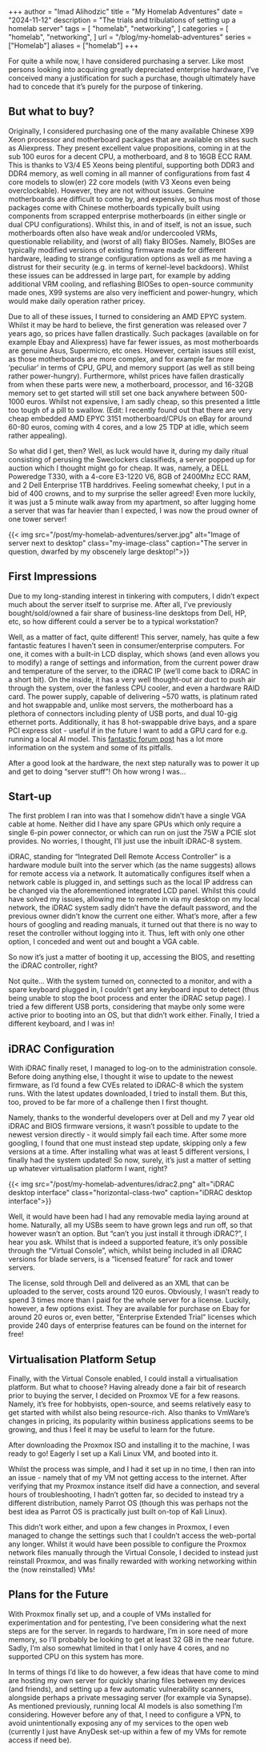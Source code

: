 +++
author = "Imad Alihodzic"
title = "My Homelab Adventures"
date = "2024-11-12"
description = "The trials and tribulations of setting up a homelab server"
tags = [
    "homelab",
    "networking",
]
categories = [
    "homelab",
    "networking",
]
url = "/blog/my-homelab-adventures"
series = ["Homelab"]
aliases = ["homelab"]
+++

For quite a while now, I have considered purchasing a server. Like most persons looking into acquiring greatly depreciated enterprise hardware, I’ve conceived many a justification for such a purchase, though ultimately have had to concede that it’s purely for the purpose of tinkering.

<!--more-->

## But what to buy?

Originally, I considered purchasing one of the many available Chinese X99 Xeon processor and motherboard packages that are available on sites such as Aliexpress. They present excellent value propositions, coming in at the sub 100 euros for a decent CPU, a motherboard, and 8 to 16GB ECC RAM. This is thanks to V3/4 E5 Xeons being plentiful, supporting both DDR3 and DDR4 memory, as well coming in all manner of configurations from fast 4 core models to slow(er) 22 core models (with V3 Xeons even being overclockable).
However, they are not without issues. Genuine motherboards are difficult to come by, and expensive, so thus most of those packages come with Chinese motherboards typically built using components from scrapped enterprise motherboards (in either single or dual CPU configurations). Whilst this, in and of itself, is not an issue, such motherboards often also have weak and/or undercooled VRMs, questionable reliability, and (worst of all) flaky BIOSes. Namely, BIOSes are typically modified versions of existing firmware made for different hardware, leading to strange configuration options as well as me having a distrust for their security (e.g. in terms of kernel-level backdoors).
Whilst these issues can be addressed in large part, for example by adding additional VRM cooling, and reflashing BIOSes to open-source community made ones, X99 systems are also very inefficient and power-hungry, which would make daily operation rather pricey.

Due to all of these issues, I turned to considering an AMD EPYC system. Whilst it may be hard to believe, the first generation was released over 7 years ago, so prices have fallen drastically. Such packages (available on for example Ebay and Aliexpress) have far fewer issues, as most motherboards are genuine Asus, Supermicro, etc ones.
However, certain issues still exist, as those motherboards are more complex, and for example far more ‘peculiar’ in terms of CPU, GPU, and memory support (as well as still being rather power-hungry). Furthermore, whilst prices have fallen drastically from when these parts were new, a motherboard, processor, and 16-32GB memory set to get started will still set one back anywhere between 500-1000 euros. Whilst not expensive, I am sadly cheap, so this presented a little too tough of a pill to swallow.
(Edit: I recently found out that there are very cheap embedded AMD EPYC 3151 motherboard/CPUs on eBay for around 60-80 euros, coming with 4 cores, and a low 25 TDP at idle, which seem rather appealing).

So what did I get, then? Well, as luck would have it, during my daily ritual consisting of perusing the Sweclockers classifieds, a server popped up for auction which I thought might go for cheap. It was, namely, a DELL Poweredge T330, with a 4-core E3-1220 V6, 8GB of 2400Mhz ECC RAM, and 2 Dell Enterprise 1TB harddrives. Feeling somewhat cheeky, I put in a bid of 400 crowns, and to my surprise the seller agreed!
Even more luckily, it was just a 5 minute walk away from my apartment, so after lugging home a server that was far heavier than I expected, I was now the proud owner of one tower server!

{{< img src="/post/my-homelab-adventures/server.jpg" alt="Image of server next to desktop" class="my-image-class" caption="The server in question, dwarfed by my obscenely large desktop!">}}

## First Impressions

Due to my long-standing interest in tinkering with computers, I didn’t expect much about the server itself to surprise me. After all, I’ve previously bought/sold/owned a fair share of business-line desktops from Dell, HP, etc, so how different could a server be to a typical workstation?

Well, as a matter of fact, quite different! This server, namely, has quite a few fantastic features I haven’t seen in consumer/enterprise computers. For one, it comes with a built-in LCD display, which shows (and even allows you to modify) a range of settings and information, from the current power draw and temperature of the server, to the iDRAC IP (we’ll come back to iDRAC in a short bit).
On the inside, it has a very well thought-out air duct to push air through the system, over the fanless CPU cooler, and even a hardware RAID card. The power supply, capable of delivering ~570 watts, is platinum rated and hot swappable and, unlike most servers, the motherboard has a plethora of connectors including plenty of USB ports, and dual 10-gig ethernet ports. Additionally, it has 8 hot-swappable drive bays, and a spare PCI express slot - useful if in the future I want to add a GPU card for e.g. running a local AI model. This [fantastic forum post](https://linustechtips.com/topic/1471401-the-ultimate-dell-poweredge-t330-buyers-guidebuild-guide/) has a lot more information on the system and some of its pitfalls.

After a good look at the hardware, the next step naturally was to power it up and get to doing “server stuff”! Oh how wrong I was…

## Start-up

The first problem I ran into was that I somehow didn’t have a single VGA cable at home. Neither did I have any spare GPUs which only require a single 6-pin power connector, or which can run on just the 75W a PCIE slot provides. No worries, I thought, I’ll just use the inbuilt iDRAC-8 system.

iDRAC, standing for “Integrated Dell Remote Access Controller” is a hardware module built into the server which (as the name suggests) allows for remote access via a network. It automatically configures itself when a network cable is plugged in, and settings such as the local IP address can be changed via the aforementioned integrated LCD panel.
Whilst this could have solved my issues, allowing me to remote in via my desktop on my local network, the iDRAC system sadly didn’t have the default password, and the previous owner didn’t know the current one either. What’s more, after a few hours of googling and reading manuals, it turned out that there is no way to reset the controller without logging into it. Thus, left with only one other option, I conceded and went out and bought a VGA cable.

So now it’s just a matter of booting it up, accessing the BIOS, and resetting the iDRAC controller, right?

Not quite… With the system turned on, connected to a monitor, and with a spare keyboard plugged in, I couldn’t get any keyboard input to detect (thus being unable to stop the boot process and enter the iDRAC setup page). I tried a few different USB ports, considering that maybe only some were active prior to booting into an OS, but that didn’t work either. Finally, I tried a different keyboard, and I was in!

## iDRAC Configuration

With iDRAC finally reset, I managed to log-on to the administration console. Before doing anything else, I thought it wise to update to the newest firmware, as I’d found a few CVEs related to iDRAC-8 which the system runs. With the latest updates downloaded, I tried to install them. But this, too, proved to be far more of a challenge then I first thought.

Namely, thanks to the wonderful developers over at Dell and my 7 year old iDRAC and BIOS firmware versions, it wasn’t possible to update to the newest version directly - it would simply fail each time. After some more googling, I found that one must instead step update, skipping only a few versions at a time. After installing what was at least 5 different versions, I finally had the system updated! So now, surely, it’s just a matter of setting up whatever virtualisation platform I want, right?

{{< img src="/post/my-homelab-adventures/idrac2.png" alt="iDRAC desktop interface" class="horizontal-class-two" caption="iDRAC desktop interface">}}

Well, it would have been had I had any removable media laying around at home. Naturally, all my USBs seem to have grown legs and run off, so that however wasn’t an option. But “can’t you just install it through iDRAC?”, I hear you ask. Whilst that is indeed a supported feature, it’s only possible through the “Virtual Console”, which, whilst being included in all iDRAC versions for blade servers, is a “licensed feature” for rack and tower servers.

The license, sold through Dell and delivered as an XML that can be uploaded to the server, costs around 120 euros. Obviously, I wasn’t ready to spend 3 times more than I paid for the whole server for a license. Luckily, however, a few options exist. They are available for purchase on Ebay for around 20 euros or, even better, “Enterprise Extended Trial” licenses which provide 240 days of enterprise features can be found on the internet for free!

## Virtualisation Platform Setup

Finally, with the Virtual Console enabled, I could install a virtualisation platform. But what to choose? Having already done a fair bit of research prior to buying the server, I decided on Proxmox VE for a few reasons. Namely, it’s free for hobbyists, open-source, and seems relatively easy to get started with whilst also being resource-rich. Also thanks to VmWare’s changes in pricing, its popularity within business applications seems to be growing, and thus I feel it may be useful to learn for the future.

After downloading the Proxmox ISO and installing it to the machine, I was ready to go! Eagerly I set up a Kali Linux VM, and booted into it.

Whilst the process was simple, and I had it set up in no time, I then ran into an issue - namely that of my VM not getting access to the internet. After verifying that my Proxmox instance itself did have a connection, and several hours of troubleshooting, I hadn’t gotten far, so decided to instead try a different distribution, namely Parrot OS (though this was perhaps not the best idea as Parrot OS is practically just built on-top of Kali Linux).

This didn’t work either, and upon a few changes in Proxmox, I even managed to change the settings such that I couldn’t access the web-portal any longer. Whilst it would have been possible to configure the Proxmox network files manually through the Virtual Console, I decided to instead just reinstall Proxmox, and was finally rewarded with working networking within the (now reinstalled) VMs!

## Plans for the Future

With Proxmox finally set up, and a couple of VMs installed for experimentation and for pentesting, I’ve been considering what the next steps are for the server. In regards to hardware, I’m in sore need of more memory, so I’ll probably be looking to get at least 32 GB in the near future. Sadly, I’m also somewhat limited in that I only have 4 cores, and no supported CPU on this system has more.

In terms of things I’d like to do however, a few ideas that have come to mind are hosting my own server for quickly sharing files between my devices (and friends), and setting up a few automatic vulnerability scanners, alongside perhaps a private messaging server (for example via Synapse). As mentioned previously, running local AI models is also something I’m considering. However before any of that, I need to configure a VPN, to avoid unintentionally exposing any of my services to the open web (currently I just have AnyDesk set-up within a few of my VMs for remote access if need be).
